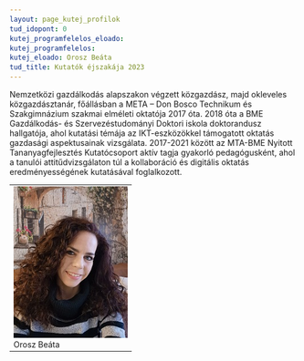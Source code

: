 ```yaml
---
layout: page_kutej_profilok
tud_idopont: 0
kutej_programfelelos_eloado: 
kutej_programfelelos: 
kutej_eloado: Orosz Beáta
tud_title: Kutatók éjszakája 2023
---
```

Nemzetközi gazdálkodás alapszakon végzett közgazdász, majd okleveles közgazdásztanár, főállásban a META – Don Bosco Technikum és Szakgimnázium szakmai elméleti oktatója 2017 óta. 2018 óta a BME Gazdálkodás- és Szervezéstudományi Doktori iskola doktorandusz hallgatója, ahol kutatási témája az IKT-eszközökkel támogatott oktatás gazdasági aspektusainak vizsgálata. 2017-2021 között az MTA-BME Nyitott Tananyagfejlesztés Kutatócsoport aktív tagja gyakorló pedagógusként, ahol a tanulói attitűdvizsgálaton túl a kollaboráció és digitális oktatás eredményességének kutatásával foglalkozott.




 <table class="picture">
<tr>
<td>

<div class="gallery">
    <img src="images/orosz_beata.jpg" max-width="250" max-height="200">
  <div class="desc">Orosz Beáta</div>
</div>

</td>
</tr>
</table>